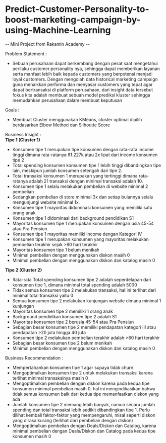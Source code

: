 # Predict-Customer-Personality-to-boost-marketing-campaign-by-using-Machine-Learning
-- Mini Project from Rakamin Academy --


Problem Statement : 
- Sebuah perusahaan dapat berkembang dengan pesat saat mengetahui perilaku customer personality nya, sehingga dapat memberikan layanan serta manfaat lebih baik kepada customers yang berpotensi menjadi loyal customers. Dengan mengolah data historical marketing campaign guna menaikkan performa dan menyasar customers yang tepat agar dapat bertransaksi di platform perusahaan, dari insight data tersebut fokus kita adalah membuat sebuah model prediksi kluster sehingga memudahkan perusahaan dalam membuat keputusan

Goals :
- Membuat Cluster menggunakan KMeans, cluster optimal dipilih berdasarkan Elbow Method dan Silhoutte Score

Business Insight : \
**Tipe 1 (Cluster 1)**

- Konsumen tipe 1 merupakan tipe konsumen dengan rata-rata income tinggi dimana rata-ratanya 61.227k atau 2x lipat dari income konsumen tipe 2
- Total spending konsumen konsumen tipe 1 lebih tinggi dibandingkan tipe lain, meskipun jumlah konsumen setengah dari tipe 2. 
- Total transaksi konsumen 1 merupakan yang tertinggi dimana rata-ratanya adalah 21 transaksi dengan minimal transaksi adalah 10. 
- Konsumen tipe 1 selalu melakukan pembelian di website minimal 2 pembelian
- Sedangkan pembelian di store minimal 3x dan setiap bulannya selalu mengunjungi website minimal 1x. 
- Konsumen tipe 1 mayoritas didominasi konsumen yang memiliki satu orang anak 
- Konsumen tipe 1 didominasi dari background pendidikan S1 
- Mayoritas konsumen tipe 1 merupakan konsumen dengan usia 45-54 atau Pra Pensiun 
- Konsumen tipe 1 mayoritas memiliki income dengan Kategori IV
- Konsumen tipe 1 merupakan konsumen yang mayoritas melakukan pembelian terakhir sejak >60 hari terakhir
- Mayoritas konsumen tipe 1 belum menikah 
- Minimal pembelian dengan menggunakan diskon masih 0
- Minimal pembelian dengan menggunakan diskon dan katalog masih 0

**Tipe 2 (Cluster 2)**
- Rata-rata Total spending konsumen tipe 2 adalah seperdelapan dari konsumen tipe 1, dimana minimal total spending adalah 5000
- Tidak semua konsumen tipe 2 melakukan transaksi, hal ini terlihat dari minimal total transaksi yaitu 0 
- Semua konsumen tipe 2 melakukan kunjungan website dimana minimal 1 kunjungan 
- Mayoritas konsumen tipe 2 memiliki 1 orang anak
- Background pendidikan konsumen tipe 2 adalah S1 
- Mayoritas konsumen tipe 2 berusia 45-54 atau Pra Pensiun 
- Sebagian besar konsumen tipe 2 memiliki pendapatan kategori III atau pendapatan >20 juta hingga 40 juta 
- Konsumen tipe 2 melakukan pembelian terakhir adalah >60 hari terakhir 
- Sebagian besar konsumen tipe 2 belum menikah 
- Minimal pembelian dengan menggunakan diskon dan katalog masih 0

Business Recommendation : 
- Mempertahankan konsumen tipe 1 agar supaya tidak churn
- Mengoptimalkan konsumen tipe 2 untuk melakukan transaksi karena terlihat minimal transaksinya masih 0 
- Mengoptimalkan pembelian dengan diskon karena pada kedua tipe konsumen minimal pembelian masih 0, hal ini mengindikasikan bahwa tidak semua konsumen baik dari kedua tipe memanfaatkan diskon yang ada 
- Jumlah konsumen tipe 2 memang lebih banyak, namun secara jumlah spending dan total transaksi lebih sedikit dibandingkan tipe 1. Perlu dilihat kembali faktor-faktor yang mempengaruhi, misal seperti diskon yang dirasa kurang (terlihat dari pembelian dengan diskon)
- Mengoptimalkan pembelian dengan Deals/Diskon dan Catalog, karena minimal pembelian dengan Deals/Diskon dan Catalog pada kedua tipe konsumen masih 0
